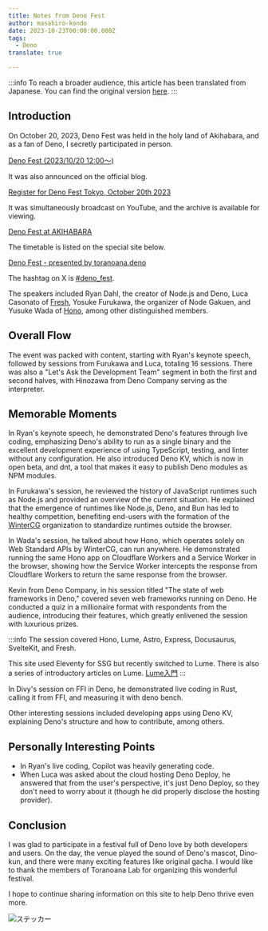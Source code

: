 ```yaml
---
title: Notes from Deno Fest
author: masahiro-kondo
date: 2023-10-23T00:00:00.000Z
tags:
  - Deno
translate: true

---
```


:::info
To reach a broader audience, this article has been translated from Japanese.
You can find the original version [here](https://developer.mamezou-tech.com/blogs/2023/10/23/deno-fest-2023/).
:::



## Introduction
On October 20, 2023, Deno Fest was held in the holy land of Akihabara, and as a fan of Deno, I secretly participated in person.

[Deno Fest (2023/10/20 12:00〜)](https://yumenosora.connpass.com/event/290309/)

It was also announced on the official blog.

[Register for Deno Fest Tokyo, October 20th 2023](https://deno.com/blog/deno-fest-2023)

It was simultaneously broadcast on YouTube, and the archive is available for viewing.

[Deno Fest at AKIHABARA](https://www.youtube.com/watch?v=dAt-r7-Imgk)

The timetable is listed on the special site below.

[Deno Fest - presented by toranoana.deno](https://deno-fest-2023.deno.dev/)

The hashtag on X is [#deno_fest](https://twitter.com/hashtag/deno_fest).

The speakers included Ryan Dahl, the creator of Node.js and Deno, Luca Casonato of [Fresh](https://fresh.deno.dev/), Yosuke Furukawa, the organizer of Node Gakuen, and Yusuke Wada of [Hono](https://hono.dev/), among other distinguished members.

## Overall Flow
The event was packed with content, starting with Ryan's keynote speech, followed by sessions from Furukawa and Luca, totaling 16 sessions. There was also a "Let's Ask the Development Team" segment in both the first and second halves, with Hinozawa from Deno Company serving as the interpreter.

## Memorable Moments
In Ryan's keynote speech, he demonstrated Deno's features through live coding, emphasizing Deno's ability to run as a single binary and the excellent development experience of using TypeScript, testing, and linter without any configuration. He also introduced Deno KV, which is now in open beta, and dnt, a tool that makes it easy to publish Deno modules as NPM modules.

In Furukawa's session, he reviewed the history of JavaScript runtimes such as Node.js and provided an overview of the current situation. He explained that the emergence of runtimes like Node.js, Deno, and Bun has led to healthy competition, benefiting end-users with the formation of the [WinterCG](https://wintercg.org/) organization to standardize runtimes outside the browser.

In Wada's session, he talked about how Hono, which operates solely on Web Standard APIs by WinterCG, can run anywhere. He demonstrated running the same Hono app on Cloudflare Workers and a Service Worker in the browser, showing how the Service Worker intercepts the response from Cloudflare Workers to return the same response from the browser.

Kevin from Deno Company, in his session titled "The state of web frameworks in Deno," covered seven web frameworks running on Deno. He conducted a quiz in a millionaire format with respondents from the audience, introducing their features, which greatly enlivened the session with luxurious prizes.

:::info
The session covered Hono, Lume, Astro, Express, Docusaurus, SvelteKit, and Fresh.

This site used Eleventy for SSG but recently switched to Lume. There is also a series of introductory articles on Lume.
[Lume入門](/frontend/#lume)
:::

In Divy's session on FFI in Deno, he demonstrated live coding in Rust, calling it from FFI, and measuring it with deno bench.

Other interesting sessions included developing apps using Deno KV, explaining Deno's structure and how to contribute, among others.

## Personally Interesting Points
- In Ryan's live coding, Copilot was heavily generating code.
- When Luca was asked about the cloud hosting Deno Deploy, he answered that from the user's perspective, it's just Deno Deploy, so they don't need to worry about it (though he did properly disclose the hosting provider).

## Conclusion
I was glad to participate in a festival full of Deno love by both developers and users. On the day, the venue played the sound of Deno's mascot, Dino-kun, and there were many exciting features like original gacha. I would like to thank the members of Toranoana Lab for organizing this wonderful festival.

I hope to continue sharing information on this site to help Deno thrive even more.

![ステッカー](https://i.gyazo.com/02feaef49ad20fd13ce413521f07838b.jpg)
